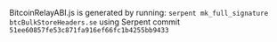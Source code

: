 
BitcoinRelayABI.js is generated by running:
`serpent mk_full_signature btcBulkStoreHeaders.se`
using Serpent commit `51ee60857fe53c871fa916ef66fc1b4255bb9433`
